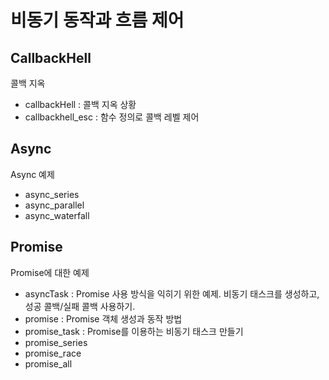 # 비동기 동작과 흐름 제어

## CallbackHell
콜백 지옥
- callbackHell : 콜백 지옥 상황
- callbackhell_esc : 함수 정의로 콜백 레벨 제어

## Async
Async 예제
- async_series
- async_parallel
- async_waterfall

## Promise

Promise에 대한 예제

- asyncTask : Promise 사용 방식을 익히기 위한 예제. 비동기 태스크를 생성하고, 성공 콜백/실패 콜백 사용하기.
- promise : Promise 객체 생성과 동작 방법 
- promise_task : Promise를 이용하는 비동기 태스크 만들기
- promise_series
- promise_race
- promise_all